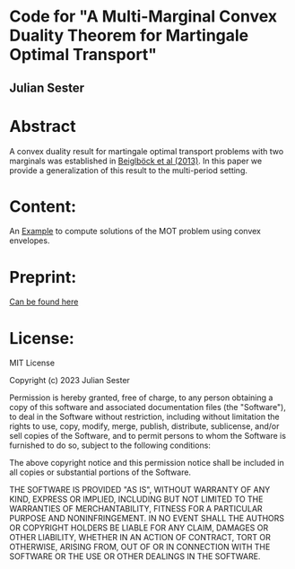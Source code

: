# Code for "A Multi-Marginal Convex Duality Theorem for Martingale Optimal Transport"

## Julian Sester

# Abstract

A convex duality result for martingale optimal transport problems with two marginals was established in [Beiglböck et al (2013)](https://link.springer.com/article/10.1007/s00780-013-0205-8). In this paper we provide a generalization of this result to the multi-period setting.

# Content:

An [Example](https://github.com/juliansester/C-Convex/blob/main/C-Convex-Example.ipynb) to compute solutions of the MOT problem using convex envelopes.

# Preprint:

[Can be found here ](https://arxiv.org/abs/2305.03344)


# License:

MIT License

Copyright (c) 2023 Julian Sester

Permission is hereby granted, free of charge, to any person obtaining a copy of this software and associated documentation files (the "Software"), to deal in the Software without restriction, including without limitation the rights to use, copy, modify, merge, publish, distribute, sublicense, and/or sell copies of the Software, and to permit persons to whom the Software is furnished to do so, subject to the following conditions:

The above copyright notice and this permission notice shall be included in all copies or substantial portions of the Software.

THE SOFTWARE IS PROVIDED "AS IS", WITHOUT WARRANTY OF ANY KIND, EXPRESS OR IMPLIED, INCLUDING BUT NOT LIMITED TO THE WARRANTIES OF MERCHANTABILITY, FITNESS FOR A PARTICULAR PURPOSE AND NONINFRINGEMENT. IN NO EVENT SHALL THE AUTHORS OR COPYRIGHT HOLDERS BE LIABLE FOR ANY CLAIM, DAMAGES OR OTHER LIABILITY, WHETHER IN AN ACTION OF CONTRACT, TORT OR OTHERWISE, ARISING FROM, OUT OF OR IN CONNECTION WITH THE SOFTWARE OR THE USE OR OTHER DEALINGS IN THE SOFTWARE.
